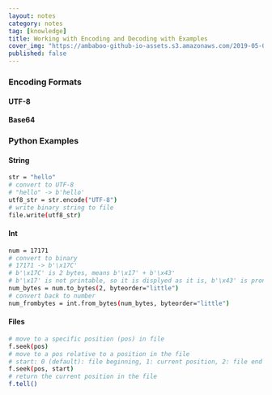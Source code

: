 ```yaml
---
layout: notes
category: notes
tag: [knowledge]
title: Working with Encoding and Decoding with Examples
cover_img: "https://ambaboo-github-io-assets.s3.amazonaws.com/2019-05-09-shell-command-cover.png"
published: false
---
```


### Encoding Formats

#### UTF-8

#### Base64

### Python Examples

#### String

```bash
str = "hello"
# convert to UTF-8
# "hello" -> b'hello'
utf8_str = str.encode("UTF-8") 
# write binary string to file
file.write(utf8_str)
```

#### Int

```bash
num = 17171
# convert to binary
# 17171 -> b'\x17C'
# b'\x17C' is 2 bytes, means b'\x17' + b'\x43'
# b'\x17' is not printable, so it is displyed as it is, b'\x43' is prontable in ASCII, it is "C"
num_bytes = num.to_bytes(2, byteorder="little")
# convert back to number
num_frombytes = int.from_bytes(num_bytes, byteorder="little")
```

#### Files

```bash
# move to a specific position (pos) in file
f.seek(pos)
# move to a pos relative to a position in the file
# start: 0 (default): file beginning, 1: current position, 2: file end
f.seek(pos, start)
# return the current position in the file
f.tell()
```